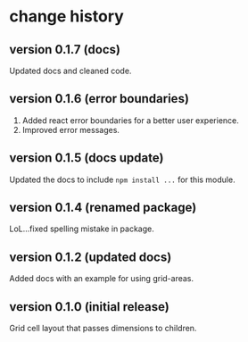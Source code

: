 # change history

## version 0.1.7 (docs)
Updated docs and cleaned code.

## version 0.1.6 (error boundaries)
1. Added react error boundaries for a better user experience.
2. Improved error messages.

## version 0.1.5 (docs update)
Updated the docs to include `npm install ...` for this module.

## version 0.1.4 (renamed package)
LoL...fixed spelling mistake in package.

## version 0.1.2 (updated docs)
Added docs with an example for using grid-areas.

## version 0.1.0 (initial release)
Grid cell layout that passes dimensions to children.
